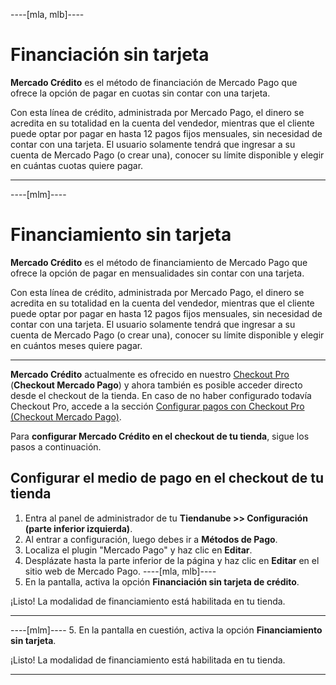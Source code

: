 ----[mla, mlb]----
# Financiación sin tarjeta

**Mercado Crédito** es el método de financiación de Mercado Pago que ofrece la opción de pagar en cuotas sin contar con una tarjeta.

Con esta línea de crédito, administrada por Mercado Pago, el dinero se acredita en su totalidad en la cuenta del vendedor, mientras que el cliente puede optar por pagar en hasta 12 pagos fijos mensuales, sin necesidad de contar con una tarjeta. El usuario solamente tendrá que ingresar a su cuenta de Mercado Pago (o crear una), conocer su límite disponible y elegir en cuántas cuotas quiere pagar.

------------
----[mlm]----
# Financiamiento sin tarjeta

**Mercado Crédito** es el método de financiamiento de Mercado Pago que ofrece la opción de pagar en mensualidades sin contar con una tarjeta.

Con esta línea de crédito, administrada por Mercado Pago, el dinero se acredita en su totalidad en la cuenta del vendedor, mientras que el cliente puede optar por pagar en hasta 12 pagos fijos mensuales, sin necesidad de contar con una tarjeta. El usuario solamente tendrá que ingresar a su cuenta de Mercado Pago (o crear una), conocer su límite disponible y elegir en cuántos meses quiere pagar.

------------
 
**Mercado Crédito** actualmente es ofrecido en nuestro [Checkout Pro](/developers/es/docs/checkout-pro/landing) (**Checkout Mercado Pago**) y ahora también es posible acceder directo desde el checkout de la tienda. En caso de no haber configurado todavía Checkout Pro, accede a la sección [Configurar pagos con Checkout Pro (Checkout Mercado Pago)](/developers/es/docs/nuvemshop/payment-configuration/checkout-pro).

Para **configurar Mercado Crédito en el checkout de tu tienda**, sigue los pasos a continuación.

## Configurar el medio de pago en el checkout de tu tienda

1. Entra al panel de administrador de tu **Tiendanube >> Configuración (parte inferior izquierda)**. 
2. Al entrar a configuración, luego debes ir a **Métodos de Pago**.
3. Localiza el plugin "Mercado Pago" y haz clic en **Editar**.
4. Desplázate hasta la parte inferior de la página y haz clic en **Editar** en el sitio web de Mercado Pago.
----[mla, mlb]----
5. En la pantalla, activa la opción **Financiación sin tarjeta de crédito**.

¡Listo! La modalidad de financiamiento está habilitada en tu tienda.

------------
----[mlm]----
5. En la pantalla en cuestión, activa la opción **Financiamiento sin tarjeta**.

¡Listo! La modalidad de financiamiento está habilitada en tu tienda.

------------